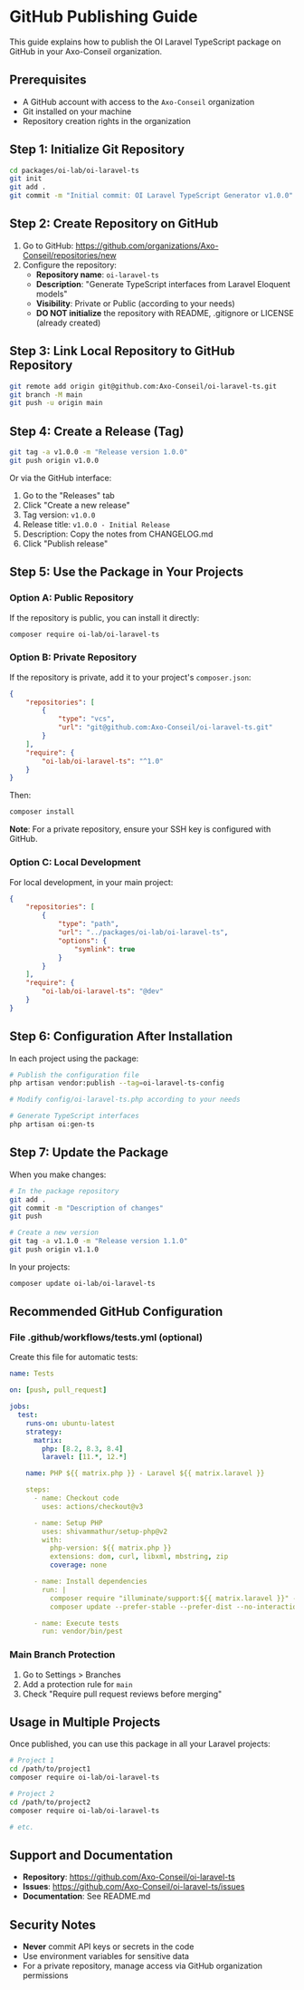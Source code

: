 # GitHub Publishing Guide

This guide explains how to publish the OI Laravel TypeScript package on GitHub in your Axo-Conseil organization.

## Prerequisites

- A GitHub account with access to the `Axo-Conseil` organization
- Git installed on your machine
- Repository creation rights in the organization

## Step 1: Initialize Git Repository

```bash
cd packages/oi-lab/oi-laravel-ts
git init
git add .
git commit -m "Initial commit: OI Laravel TypeScript Generator v1.0.0"
```

## Step 2: Create Repository on GitHub

1. Go to GitHub: https://github.com/organizations/Axo-Conseil/repositories/new
2. Configure the repository:
   - **Repository name**: `oi-laravel-ts`
   - **Description**: "Generate TypeScript interfaces from Laravel Eloquent models"
   - **Visibility**: Private or Public (according to your needs)
   - **DO NOT initialize** the repository with README, .gitignore or LICENSE (already created)

## Step 3: Link Local Repository to GitHub Repository

```bash
git remote add origin git@github.com:Axo-Conseil/oi-laravel-ts.git
git branch -M main
git push -u origin main
```

## Step 4: Create a Release (Tag)

```bash
git tag -a v1.0.0 -m "Release version 1.0.0"
git push origin v1.0.0
```

Or via the GitHub interface:
1. Go to the "Releases" tab
2. Click "Create a new release"
3. Tag version: `v1.0.0`
4. Release title: `v1.0.0 - Initial Release`
5. Description: Copy the notes from CHANGELOG.md
6. Click "Publish release"

## Step 5: Use the Package in Your Projects

### Option A: Public Repository

If the repository is public, you can install it directly:

```bash
composer require oi-lab/oi-laravel-ts
```

### Option B: Private Repository

If the repository is private, add it to your project's `composer.json`:

```json
{
    "repositories": [
        {
            "type": "vcs",
            "url": "git@github.com:Axo-Conseil/oi-laravel-ts.git"
        }
    ],
    "require": {
        "oi-lab/oi-laravel-ts": "^1.0"
    }
}
```

Then:

```bash
composer install
```

**Note**: For a private repository, ensure your SSH key is configured with GitHub.

### Option C: Local Development

For local development, in your main project:

```json
{
    "repositories": [
        {
            "type": "path",
            "url": "../packages/oi-lab/oi-laravel-ts",
            "options": {
                "symlink": true
            }
        }
    ],
    "require": {
        "oi-lab/oi-laravel-ts": "@dev"
    }
}
```

## Step 6: Configuration After Installation

In each project using the package:

```bash
# Publish the configuration file
php artisan vendor:publish --tag=oi-laravel-ts-config

# Modify config/oi-laravel-ts.php according to your needs

# Generate TypeScript interfaces
php artisan oi:gen-ts
```

## Step 7: Update the Package

When you make changes:

```bash
# In the package repository
git add .
git commit -m "Description of changes"
git push

# Create a new version
git tag -a v1.1.0 -m "Release version 1.1.0"
git push origin v1.1.0
```

In your projects:

```bash
composer update oi-lab/oi-laravel-ts
```

## Recommended GitHub Configuration

### File .github/workflows/tests.yml (optional)

Create this file for automatic tests:

```yaml
name: Tests

on: [push, pull_request]

jobs:
  test:
    runs-on: ubuntu-latest
    strategy:
      matrix:
        php: [8.2, 8.3, 8.4]
        laravel: [11.*, 12.*]

    name: PHP ${{ matrix.php }} - Laravel ${{ matrix.laravel }}

    steps:
      - name: Checkout code
        uses: actions/checkout@v3

      - name: Setup PHP
        uses: shivammathur/setup-php@v2
        with:
          php-version: ${{ matrix.php }}
          extensions: dom, curl, libxml, mbstring, zip
          coverage: none

      - name: Install dependencies
        run: |
          composer require "illuminate/support:${{ matrix.laravel }}" --no-interaction --no-update
          composer update --prefer-stable --prefer-dist --no-interaction

      - name: Execute tests
        run: vendor/bin/pest
```

### Main Branch Protection

1. Go to Settings > Branches
2. Add a protection rule for `main`
3. Check "Require pull request reviews before merging"

## Usage in Multiple Projects

Once published, you can use this package in all your Laravel projects:

```bash
# Project 1
cd /path/to/project1
composer require oi-lab/oi-laravel-ts

# Project 2
cd /path/to/project2
composer require oi-lab/oi-laravel-ts

# etc.
```

## Support and Documentation

- **Repository**: https://github.com/Axo-Conseil/oi-laravel-ts
- **Issues**: https://github.com/Axo-Conseil/oi-laravel-ts/issues
- **Documentation**: See README.md

## Security Notes

- **Never** commit API keys or secrets in the code
- Use environment variables for sensitive data
- For a private repository, manage access via GitHub organization permissions